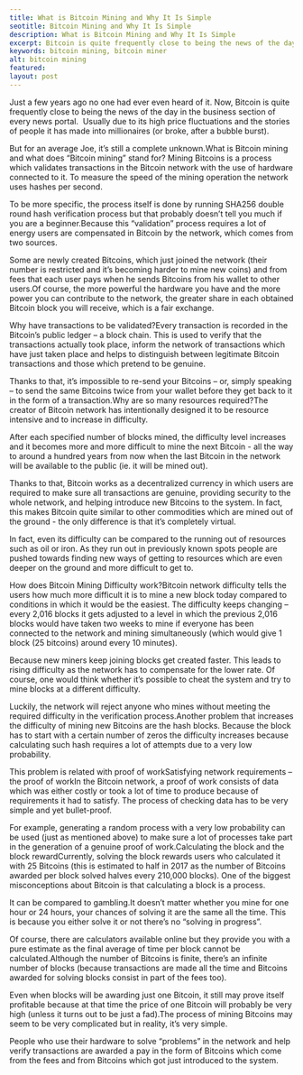 ```yaml
---
title: What is Bitcoin Mining and Why It Is Simple
seotitle: Bitcoin Mining and Why It Is Simple
description: What is Bitcoin Mining and Why It Is Simple
excerpt: Bitcoin is quite frequently close to being the news of the day
keywords: bitcoin mining, bitcoin miner
alt: bitcoin mining
featured: 
layout: post
---
```


<p>Just a few years ago no one had ever even heard of it. Now, Bitcoin is quite frequently close to being the news of the day in the business section of every news portal.  Usually due to its high price fluctuations and the stories of people it has made into millionaires (or broke, after a bubble burst). <p>

<p>But for an average Joe, it’s still a complete unknown.What is Bitcoin mining and what does “Bitcoin mining” stand for? Mining Bitcoins is a process which validates transactions in the Bitcoin network with the use of hardware connected to it. To measure the speed of the mining operation the network uses hashes per second. <p>

<p>To be more specific, the process itself is done by running SHA256 double round hash verification process but that probably doesn’t tell you much if you are a beginner.Because this “validation” process requires a lot of energy users are compensated in Bitcoin by the network, which comes from two sources. <p>

<p>Some are newly created Bitcoins, which just joined the network (their number is restricted and it’s becoming harder to mine new coins) and from fees that each user pays when he sends Bitcoins from his wallet to other users.Of course, the more powerful the hardware you have and the more power you can contribute to the network, the greater share in each obtained Bitcoin block you will receive, which is a fair exchange.<p>

<p>Why have transactions to be validated?Every transaction is recorded in the Bitcoin’s public ledger – a block chain. This is used to verify that the transactions actually took place, inform the network of transactions which have just taken place and helps to distinguish between legitimate Bitcoin transactions and those which pretend to be genuine.<p>

<p>Thanks to that, it’s impossible to re-send your Bitcoins – or, simply speaking – to send the same Bitcoins twice from your wallet before they get back to it in the form of a transaction.Why are so many resources required?The creator of Bitcoin network has intentionally designed it to be resource intensive and to increase in difficulty. <p>

<p>After each specified number of blocks mined, the difficulty level increases and it becomes more and more difficult to mine the next Bitcoin - all the way to around a hundred years from now when the last Bitcoin in the network will be available to the public (ie. it will be mined out).<p>

<p>Thanks to that, Bitcoin works as a decentralized currency in which users are required to make sure all transactions are genuine, providing security to the whole network, and helping introduce new Bitcoins to the system. In fact, this makes Bitcoin quite similar to other commodities which are mined out of the ground - the only difference is that it’s completely virtual.<p>

<p>In fact, even its difficulty can be compared to the running out of resources such as oil or iron. As they run out in previously known spots people are pushed towards finding new ways of getting to resources which are even deeper on the ground and more difficult to get to.<p>

<p>How does Bitcoin Mining Difficulty work?Bitcoin network difficulty tells the users how much more difficult it is to mine a new block today compared to conditions in which it would be the easiest. The difficulty keeps changing – every 2,016 blocks it gets adjusted to a level in which the previous 2,016 blocks would have taken two weeks to mine if everyone has been connected to the network and mining simultaneously (which would give 1 block (25 bitcoins) around every 10 minutes).<p>

<p>Because new miners keep joining blocks get created faster. This leads to rising difficulty as the network has to compensate for the lower rate. Of course, one would think whether it’s possible to cheat the system and try to mine blocks at a different difficulty. <p>

<p>Luckily, the network will reject anyone who mines without meeting the required difficulty in the verification process.Another problem that increases the difficulty of mining new Bitcoins are the hash blocks. Because the block has to start with a certain number of zeros the difficulty increases because calculating such hash requires a lot of attempts due to a very low probability. <p>

<p>This problem is related with proof of workSatisfying network requirements – the proof of workIn the Bitcoin network, a proof of work consists of data which was either costly or took a lot of time to produce because of requirements it had to satisfy. The process of checking data has to be very simple and yet bullet-proof. <p>

<p>For example, generating a random process with a very low probability can be used (just as mentioned above) to make sure a lot of processes take part in the generation of a genuine proof of work.Calculating the block and the block rewardCurrently, solving the block rewards users who calculated it with 25 Bitcoins (this is estimated to half in 2017 as the number of Bitcoins awarded per block solved halves every 210,000 blocks). One of the biggest misconceptions about Bitcoin is that calculating a block is a process. <p>

<p>It can be compared to gambling.It doesn’t matter whether you mine for one hour or 24 hours, your chances of solving it are the same all the time. This is because you either solve it or not there’s no “solving in progress”. <p>

<p>Of course, there are calculators available online but they provide you with a pure estimate as the final average of time per block cannot be calculated.Although the number of Bitcoins is finite, there’s an infinite number of blocks (because transactions are made all the time and Bitcoins awarded for solving blocks consist in part of the fees too).<p>

<p>Even when blocks will be awarding just one Bitcoin, it still may prove itself profitable because at that time the price of one Bitcoin will probably be very high (unless it turns out to be just a fad).The process of mining Bitcoins may seem to be very complicated but in reality, it’s very simple. <p>

<p>People who use their hardware to solve “problems” in the network and help verify transactions are awarded a pay in the form of Bitcoins which come from the fees and from Bitcoins which got just introduced to the system.<p>
